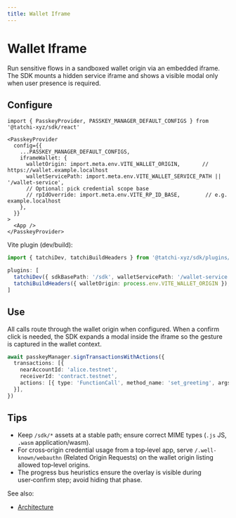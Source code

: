 ```yaml
---
title: Wallet Iframe
---
```


# Wallet Iframe

Run sensitive flows in a sandboxed wallet origin via an embedded iframe. The SDK mounts a hidden service iframe and shows a visible modal only when user presence is required.

## Configure

```tsx
import { PasskeyProvider, PASSKEY_MANAGER_DEFAULT_CONFIGS } from '@tatchi-xyz/sdk/react'

<PasskeyProvider
  config={{
    ...PASSKEY_MANAGER_DEFAULT_CONFIGS,
    iframeWallet: {
      walletOrigin: import.meta.env.VITE_WALLET_ORIGIN,       // https://wallet.example.localhost
      walletServicePath: import.meta.env.VITE_WALLET_SERVICE_PATH || '/wallet-service',
      // Optional: pick credential scope base
      // rpIdOverride: import.meta.env.VITE_RP_ID_BASE,        // e.g. example.localhost
    },
  }}
>
  <App />
</PasskeyProvider>
```

Vite plugin (dev/build):

```ts
import { tatchiDev, tatchiBuildHeaders } from '@tatchi-xyz/sdk/plugins/vite'

plugins: [
  tatchiDev({ sdkBasePath: '/sdk', walletServicePath: '/wallet-service', walletOrigin: process.env.VITE_WALLET_ORIGIN }),
  tatchiBuildHeaders({ walletOrigin: process.env.VITE_WALLET_ORIGIN }),
]
```

## Use

All calls route through the wallet origin when configured. When a confirm click is needed, the SDK expands a modal inside the iframe so the gesture is captured in the wallet context.

```ts
await passkeyManager.signTransactionsWithActions({
  transactions: [{
    nearAccountId: 'alice.testnet',
    receiverId: 'contract.testnet',
    actions: [{ type: 'FunctionCall', method_name: 'set_greeting', args: '{"message":"hi"}', gas: '50000000000000', deposit: '0' }],
  }],
})
```

## Tips

- Keep `/sdk/*` assets at a stable path; ensure correct MIME types (`.js` JS, `.wasm` application/wasm).
- For cross‑origin credential usage from a top‑level app, serve `/.well-known/webauthn` (Related Origin Requests) on the wallet origin listing allowed top‑level origins.
- The progress bus heuristics ensure the overlay is visible during user‑confirm step; avoid hiding that phase.

See also:
- [Architecture](../concepts/wallet-iframe-architecture)
